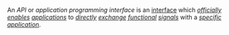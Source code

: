 An *API* or *application programming interface* is an [interface](https://github.com/gcassel/Modular-Organization-Terminology/blob/master/terms/interface.md) which *[officially](https://github.com/gcassel/Modular-Organization-Terminology/blob/master/terms/official.md) [enables](https://github.com/gcassel/Modular-Organization-Terminology/blob/master/terms/enable.md) [applications](https://github.com/gcassel/Modular-Organization-Terminology/blob/master/terms/application.md)* to *[directly](https://github.com/gcassel/Modular-Organization-Terminology/blob/master/terms/direct.md) [exchange](https://github.com/gcassel/Modular-Organization-Terminology/blob/master/terms/exchange.md) [functional](https://github.com/gcassel/Modular-Organization-Terminology/blob/master/terms/function.md) [signals](https://github.com/gcassel/Modular-Organization-Terminology/blob/master/terms/signal.md)* with a *[specific](https://github.com/gcassel/Modular-Organization-Terminology/blob/master/terms/specific.md) [application](https://github.com/gcassel/Modular-Organization-Terminology/blob/master/terms/application.md)*.
